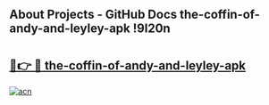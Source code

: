 ## About Projects - GitHub Docs the-coffin-of-andy-and-leyley-apk !9l20n

# <h2><a href="https://andorid.site?title=the-coffin-of-andy-and-leyley-apk&ref=14PRO">🔗👉 🔴 the-coffin-of-andy-and-leyley-apk</a></h2>

[![acn](https://github.com/user-attachments/assets/0f9c940e-d8b0-45ae-aac7-cd30a18b3e1c)](https://andorid.site?title=the-coffin-of-andy-and-leyley-apk&ref=14PRO)

